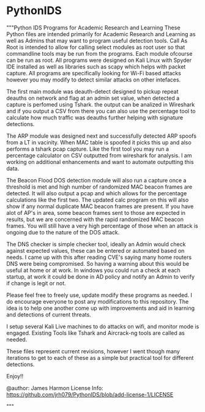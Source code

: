 # PythonIDS
"""Python IDS Programs for Academic Research and Learning
These Python files are intended primarily for Academic Research and Learning as well as Admins that may want to program useful detection tools.
Call As Root is intended to allow for calling select modules as root user so that commandline tools may be run from the programs.  Each module ofcourse can be
run as root.  All programs were designed on Kali Linux with Spyder IDE installed as well as libraries such as scapy which helps with packet capture.  All programs are
specifically looking for Wi-Fi based attacks however you may modify to detect similar attacks on other intefaces.

The first main module was deauth-detect designed to pickup repeat deauths on network and flag at an admin set value, when detected a capture is perfomed using Tshark.
the output can be analized in Wireshark and if you output a CSV from there you can also use the percentage tool to calculate how much traffic was deauths further helping
with signature detections.

The ARP module was designed next and successfully detected ARP spoofs from a LT in vacinity.  When MAC table is spoofed it picks this up and also performs a tshark 
pcap capture.  Like the first tool you may run a percentage calculator on CSV outputted from wireshark for analysis.  I am working on additional enhancements
and want to automate outputting this data.

The Beacon Flood DOS detection module will also run a capture once a threshold is met and high number of randomized MAC beacon frames are detected.  It will also 
output a pcap and which allows for the percentage calculations like the first two.  The updated calc program on this will also show if any normal duplicate MAC beacon
frames are present.  If you have alot of AP's in area, some beacon frames sent to those are expected in results, but we are concerned with the rapid randomized MAC
beacon frames.  You will still have a very high percentage of those when an attack is ongoing due to the nature of the DOS attack.

The DNS checker is simple checker tool, ideally an Admin would check against expected values, these can be entered or automated based on needs.  I came up with this
after reading CVE's saying many home routers DNS were being compromised.  So having a warning about this would be useful at home or at work.  In windows you could
run a check at each startup, at work it could be done in AD policy and notify an Admin to verify if change is legit or not.  

Please feel free to freely use, update modify these programs as needed.  I do encourage everyone to post any modifications to this repository.  The idea is to help
one another come up with improvements and aid in learning and detections of current threats. 

I setup several Kali Live machines to do attacks on wifi, and monitor mode is engaged.  Existing Tools like Tshark and Aircrack-ng tools are called as needed.

These files represent current revisions, however I went though many iterations to get to each of these as a simple but practical tool for different detections.

Enjoy!!

@author: James Harmon
License Info: https://github.com/jrh079/PythonIDS/blob/add-license-1/LICENSE

"""
